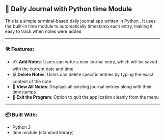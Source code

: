 ## 📘 Daily Journal with Python time Module

This is a simple terminal-based daily journal app written in Python . It uses the built-in time module to automatically timestamp each entry, making it easy to track when notes were added

---

### 🛠 Features:

- ✍️ **Add Notes**: Users can write a new journal entry, which will be saved with the current date and time  
- 🗑 **Delete Notes**: Users can delete specific entries by typing the exact content of the note  
- 📄 **View All Notes**: Displays all existing journal entries along with their timestamps  
- 🚪 **Exit the Program**: Option to quit the application cleanly from the menu

---

### 📦 Built With:

- Python 3  
- time module (standard library)
